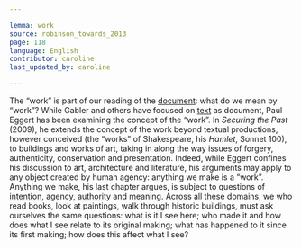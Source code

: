 ```yaml
---

lemma: work
source: robinson_towards_2013
page: 118
language: English
contributor: caroline
last_updated_by: caroline

---
```


The “work” is part of our reading of the [document](document.html): what do we mean by “work”? While Gabler and others have focused on [text](text.html) as document, Paul Eggert has been examining the concept of the “work”. In _Securing the Past_ (2009), he extends the concept of the work beyond textual productions, however conceived (the “works” of Shakespeare, his _Hamlet_, Sonnet 100), to buildings and works of art, taking in along the way issues of forgery, authenticity, conservation and presentation. Indeed, while Eggert confines his discussion to art, architecture and literature, his arguments may apply to any object created by human agency: anything we make is a “work”. Anything we make, his last chapter argues, is subject to questions of [intention](intentionality.html), agency, [authority](authority.html) and meaning. Across all these domains, we who read books, look at paintings, walk through historic buildings, must ask ourselves the same questions: what is it I see here; who made it and how does what I see relate to its original making; what has happened to it since its first making; how does this affect what I see? 
